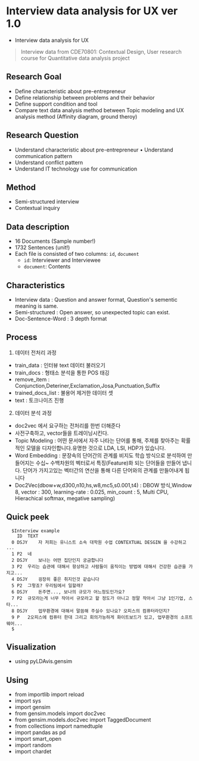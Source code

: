 # Interview data analysis for UX  ver 1.0

- Interview data analysis for UX
> Interview data from CDE70801: Contextual Design, User research course for Quantitative data analysis project

## Research Goal
- Define characteristic about pre-entrepreneur
- Define relationship between problems and their behavior
- Define support condition and tool
- Compare text data analysis method between Topic modeling
and UX analysis method (Affinity diagram, ground theroy)

## Research Question
- Understand characteristic about pre-entrepreneur • Understand communication pattern
- Understand conflict pattern
- Understand IT technology use for communication

## Method
- Semi-structured interview
- Contextual inquiry

## Data description
- 16 Documents (Sample number!)
- 1732 Sentences (unit!)
- Each file is consisted of two columns: `id`, `document`
    - `id`: Interviewer and Interviewee
    - `document`: Contents

## Characteristics
- Interview data : Question and answer format, Question's sementic meaning is same.
- Semi-structured : Open answer, so unexpected topic can exist.
- Doc-Sentence-Word : 3 depth format


## Process

1. 데이터 전처리 과정
- train_data : 인터뷰 text 데이터 불러오기
- train_docs : 형태소 분석을 통한 POS 태깅
- remove_item : Conjunction,Deteriner,Exclamation,Josa,Punctuation,Suffix
- trained_docs_list : 불용어 제거한 데이터 셋
- text : 토크나이즈 진행
  
2. 데이터 분석 과정
- doc2vec 에서 요구하는 전처리를 한번 더해준다
- 사전구축하고, vector들을 트레이닝시킨다.
- Topic Modeling : 어떤 문서에서 자주 나타는 단어를 통해, 주제를 찾아주는 확률적인 모델을 디자인합니다.유명한 것으로 LDA, LSI, HDP가 있습니다.
- Word Embedding : 문장속의 단어간의 관계를 비지도 학습 방식으로 분석하여 만들어지는 수십~ 수백차원의 벡터로서 특징(Feature)화 되는 단어들을 만들어 냅니다. 단어가 가지고있는 벡터간의 연산을 통해 다른 단어와의 관계를 만들어내게 됩니다
- Doc2Vec(dbow+w,d300,n10,hs,w8,mc5,s0.001,t4) : DBOW 방식,Window 8, vector : 300, learning-rate : 0.025, min_count : 5, Multi CPU, Hierachical softmax, megative sampling)



## Quick peek
      $Interview example
        ID	TEXT
      0	DSJY	자 저희는 유니스트 소속 대학원 수업 CONTEXTUAL DESGIN 을 수강하고 ...
      1	P2	네
      2	DSJY	보나는 어떤 집단인지 궁금합니다
      3	P2	우리는 습관에 대해서 항상하고 사람들이 움직이는 방법에 대해서 건강한 습관을 가지고...
      4	DSJY	굉장히 좋은 취지인것 같습니다
      5	P2	그렇죠? 우리팀에서 일할래?
      6	DSJY	돈주면..., 보나의 규모가 어느정도인가요?
      7	P2	규모라는게 너무 작아서 규모라고 할 정도가 아니고 정말 작아서 그냥 1인기업, 스타...
      8	DSJY	업무환경에 대해서 말씀해 주실수 있나요? 오피스의 컴퓨터라던지?
      9	P	2오피스에 컴퓨터 한대 그리고 회의가능하게 화이트보드가 있고, 업무환경의 소프트웨어...
      $
## Visualization
- using pyLDAvis.gensim

## Using

- from importlib import reload
- import sys
- import gensim
- from gensim.models import doc2vec
- from gensim.models.doc2vec import TaggedDocument
- from collections import namedtuple
- import pandas as pd
- import smart_open
- import random
- import chardet
